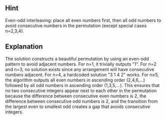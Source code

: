 ## Hint
Even-odd interleaving: place all even numbers first, then all odd numbers to avoid consecutive numbers in the permutation (except special cases n=2,3,4).

## Explanation
The solution constructs a beautiful permutation by using an even-odd pattern to avoid adjacent numbers. For n=1, it trivially outputs "1". For n=2 and n=3, no solution exists since any arrangement will have consecutive numbers adjacent. For n=4, a hardcoded solution "3 1 4 2" works. For n≥5, the algorithm outputs all even numbers in ascending order (2,4,6,...) followed by all odd numbers in ascending order (1,3,5,...). This ensures that no two consecutive integers appear next to each other in the permutation because the difference between consecutive even numbers is 2, the difference between consecutive odd numbers is 2, and the transition from the largest even to smallest odd creates a gap that avoids consecutive integers.

